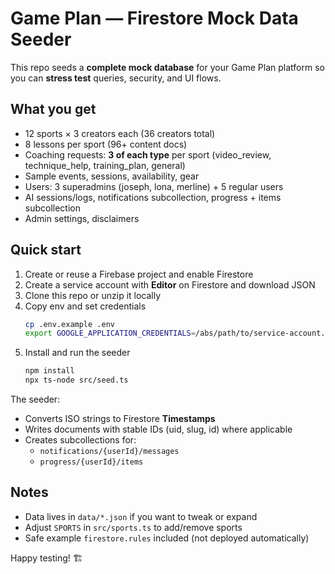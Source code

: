 # Game Plan — Firestore Mock Data Seeder

This repo seeds a **complete mock database** for your Game Plan platform so you can **stress test** queries, security, and UI flows.

## What you get
- 12 sports × 3 creators each (36 creators total)
- 8 lessons per sport (96+ content docs)
- Coaching requests: **3 of each type** per sport (video_review, technique_help, training_plan, general)
- Sample events, sessions, availability, gear
- Users: 3 superadmins (joseph, lona, merline) + 5 regular users
- AI sessions/logs, notifications subcollection, progress + items subcollection
- Admin settings, disclaimers

## Quick start
1. Create or reuse a Firebase project and enable Firestore
2. Create a service account with **Editor** on Firestore and download JSON
3. Clone this repo or unzip it locally
4. Copy env and set credentials
   ```bash
   cp .env.example .env
   export GOOGLE_APPLICATION_CREDENTIALS=/abs/path/to/service-account.json
   ```
5. Install and run the seeder
   ```bash
   npm install
   npx ts-node src/seed.ts
   ```

The seeder:
- Converts ISO strings to Firestore **Timestamps**
- Writes documents with stable IDs (uid, slug, id) where applicable
- Creates subcollections for:
  - `notifications/{userId}/messages`
  - `progress/{userId}/items`

## Notes
- Data lives in `data/*.json` if you want to tweak or expand
- Adjust `SPORTS` in `src/sports.ts` to add/remove sports
- Safe example `firestore.rules` included (not deployed automatically)

Happy testing! 🏗️
